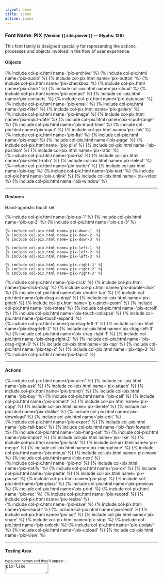 ```yaml
---
layout: base
title: Icons
active: icons
---
```


<h3><span>Font Name:</span> PiX <small>(Version {{ site.pixver }} — Glyphs:&nbsp;128)</small></h3>
<p>This font family is designed specially for representing the actions, processes and objects involved in the flow of user experience.</p>

<h4 id='touch'>Objects</h4>
<div class='row'>
    {% include col-pix.html name='pix-archive' %}
    {% include col-pix.html name='pix-audio' %}
    {% include col-pix.html name='pix-button' %}
    {% include col-pix.html name='pix-checkbox' %}
    {% include col-pix.html name='pix-clock' %}
    {% include col-pix.html name='pix-cloud' %}
    {% include col-pix.html name='pix-contact' %}
    {% include col-pix.html name='pix-contacts' %}
    {% include col-pix.html name='pix-database' %}
    {% include col-pix.html name='pix-email' %}
    {% include col-pix.html name='pix-filter' %}
    {% include col-pix.html name='pix-gallery' %}
</div>
<div class='row'>
    {% include col-pix.html name='pix-image' %}
    {% include col-pix.html name='pix-input-date' %}
    {% include col-pix.html name='pix-input-range' %}
    {% include col-pix.html name='pix-input-time' %}
    {% include col-pix.html name='pix-input' %}
    {% include col-pix.html name='pix-link' %}
    {% include col-pix.html name='pix-list' %}
    {% include col-pix.html name='pix-map' %}
    {% include col-pix.html name='pix-page' %}
    {% include col-pix.html name='pix-pile' %}
    {% include col-pix.html name='pix-position' %}
    {% include col-pix.html name='pix-ratio' %}
</div>
<div class='row'>
    {% include col-pix.html name='pix-rss' %}
    {% include col-pix.html name='pix-select-ratio' %}
    {% include col-pix.html name='pix-select' %}
    {% include col-pix.html name='pix-switch' %}
    {% include col-pix.html name='pix-tag' %}
    {% include col-pix.html name='pix-text' %}
    {% include col-pix.html name='pix-unlink' %}
    {% include col-pix.html name='pix-video' %}
    {% include col-pix.html name='pix-window' %}
</div>
<hr>
<h4 id='touch'>Gestures</h4>
<p>Hand-agnostic touch set</p>
<div class='row'>
    {% include col-pix.html name='pix-up-1' %}
    {% include col-pix.html name='pix-up-2' %}
    {% include col-pix.html name='pix-up-3' %}

    {% include col-pix.html name='pix-down-1' %}
    {% include col-pix.html name='pix-down-2' %}
    {% include col-pix.html name='pix-down-3' %}

    {% include col-pix.html name='pix-left-1' %}
    {% include col-pix.html name='pix-left-2' %}
    {% include col-pix.html name='pix-left-3' %}

    {% include col-pix.html name='pix-right-1' %}
    {% include col-pix.html name='pix-right-2' %}
    {% include col-pix.html name='pix-right-3' %}
</div>
<div class='row'>   
    {% include col-pix.html name='pix-click' %}
    {% include col-pix.html name='pix-click-drag' %}
    {% include col-pix.html name='pix-double-click' %}
    {% include col-pix.html name='pix-double-tap' %}
    {% include col-pix.html name='pix-drag-n-drop' %}
    {% include col-pix.html name='pix-pinch' %}
    {% include col-pix.html name='pix-pinch-zoom' %}
    {% include col-pix.html name='pix-rotate' %}
    {% include col-pix.html name='pix-scroll' %}
    {% include col-pix.html name='pix-touch-collapse' %}
    {% include col-pix.html name='pix-touch-expand' %}
</div>
<div class='row'> 
    {% include col-pix.html name='pix-drag-left-1' %}
    {% include col-pix.html name='pix-drag-left-2' %}
    {% include col-pix.html name='pix-drag-left-3' %}   
    {% include col-pix.html name='pix-drag-right-1' %}
    {% include col-pix.html name='pix-drag-right-2' %}
    {% include col-pix.html name='pix-drag-right-3' %}
    {% include col-pix.html name='pix-tap' %}
    {% include col-pix.html name='pix-tap-2' %}
    {% include col-pix.html name='pix-tap-3' %}
    {% include col-pix.html name='pix-tap-4' %}
</div>
<hr>
<h4 id='objects'>Actions</h4>
<div class='row'>
    {% include col-pix.html name='pix-alert' %}
    {% include col-pix.html name='pix-ask' %}
    {% include col-pix.html name='pix-attach' %}
    {% include col-pix.html name='pix-branch' %}
    {% include col-pix.html name='pix-buy' %}
    {% include col-pix.html name='pix-call' %}
    {% include col-pix.html name='pix-coment' %}
    {% include col-pix.html name='pix-copy' %}
    {% include col-pix.html name='pix-delete' %}
    {% include col-pix.html name='pix-dislike' %}
    {% include col-pix.html name='pix-download' %}
    {% include col-pix.html name='pix-edit' %}
</div>
<div class='row'>
    {% include col-pix.html name='pix-export' %}
    {% include col-pix.html name='pix-fall-back' %}
    {% include col-pix.html name='pix-fast-foward' %}
    {% include col-pix.html name='pix-hang-out' %}
    {% include col-pix.html name='pix-import' %}
    {% include col-pix.html name='pix-like' %}
    {% include col-pix.html name='pix-lock' %}
    {% include col-pix.html name='pix-merge' %}
    {% include col-pix.html name='pix-microphone' %}
    {% include col-pix.html name='pix-minus' %}
    {% include col-pix.html name='pix-move' %}
    {% include col-pix.html name='pix-next' %}
</div>
<div class='row'>
    {% include col-pix.html name='pix-no' %}
    {% include col-pix.html name='pix-notify' %}
    {% include col-pix.html name='pix-ok' %}
    {% include col-pix.html name='pix-paste' %}
    {% include col-pix.html name='pix-pause' %}
    {% include col-pix.html name='pix-play' %}
    {% include col-pix.html name='pix-pluss' %}
    {% include col-pix.html name='pix-previous' %}
    {% include col-pix.html name='pix-print' %}
    {% include col-pix.html name='pix-rec' %}
    {% include col-pix.html name='pix-record' %}
    {% include col-pix.html name='pix-resize' %}
</div>
<div class='row'>
    {% include col-pix.html name='pix-save' %}
    {% include col-pix.html name='pix-search' %}
    {% include col-pix.html name='pix-send' %}
    {% include col-pix.html name='pix-set' %}
    {% include col-pix.html name='pix-share' %}
    {% include col-pix.html name='pix-stop' %}
    {% include col-pix.html name='pix-unlock' %}
    {% include col-pix.html name='pix-update' %}
    {% include col-pix.html name='pix-upload' %}
    {% include col-pix.html name='pix-view' %}
</div>
<hr>
<h4>Testing Area</h4>
<small>type icon names and they'll appear...</small><br>
<textarea cols='15' class='pix-test'>
pix-like
</textarea>